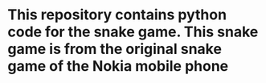 # This repository contains python code for the snake game. This snake game is from the original snake game of the Nokia mobile phone 
